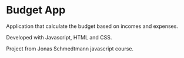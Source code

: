 # Budget App

Application that calculate the budget based on incomes and expenses. 

Developed with Javascript, HTML and CSS.

Project from Jonas Schmedtmann javascript course.
